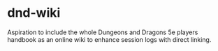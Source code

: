 # dnd-wiki
Aspiration to include the whole Dungeons and Dragons 5e players handbook as an online wiki to enhance session logs with direct linking.
